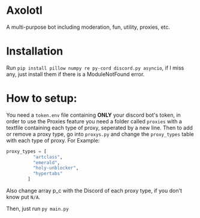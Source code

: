 # Axolotl
 A multi-purpose bot including moderation, fun, utility, proxies, etc. 

# Installation
Run `pip install pillow numpy re py-cord discord.py asyncio`, if I miss any, just install them if there is a ModuleNotFound error.

# How to setup:
You need a `token.env` file containing **ONLY** your discord bot's token, 
in order to use the Proxies feature you need a folder called `proxies` with a textfile containing each type of proxy, seperated by a new line.
Then to add or remove a proxy type, go into `proxys.py` and change the `proxy_types` table with each type of proxy. For Example:
```py
proxy_types = [
          "artclass",
          "emerald",
          "holy-unblocker",
          "hypertabs"
        ]
```
Also change array p_c with the Discord of each proxy type, if you don't know put `N/A`.

Then, just run `py main.py`